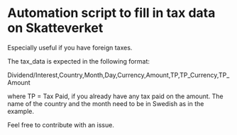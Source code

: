 Automation script to fill in tax data on Skatteverket
===

Especially useful if you have foreign taxes.

The tax_data is expected in the following format:

Dividend/Interest,Country,Month,Day,Currency,Amount,TP,TP_Currency,TP_Amount

where TP = Tax Paid, if you already have any tax paid on the amount. The name of the country and the month need to be in Swedish as in the example.

Feel free to contribute with an issue. 
